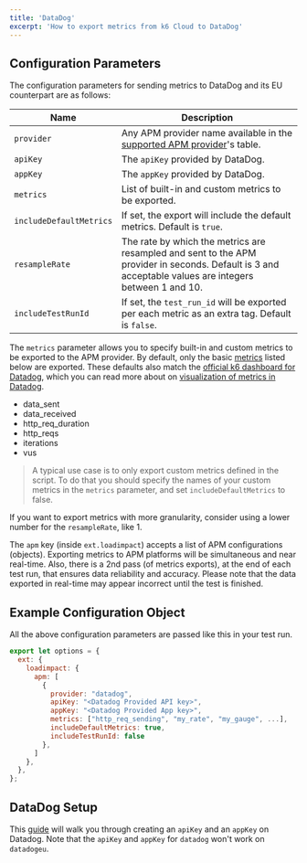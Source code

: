 ```yaml
---
title: 'DataDog'
excerpt: 'How to export metrics from k6 Cloud to DataDog'
---
```


## Configuration Parameters

The configuration parameters for sending metrics to DataDog and its EU counterpart are as follows:

| Name                    | Description                                                                                                                                            |
| ----------------------- | ------------------------------------------------------------------------------------------------------------------------------------------------------ |
| `provider`              | Any APM provider name available in the [supported APM provider](/cloud/integrations/cloud-apm#supported-apm-providers)'s table.                        |
| `apiKey`                | The `apiKey` provided by DataDog.                                                                                                                      |
| `appKey`                | The `appKey` provided by DataDog.                                                                                                                      |
| `metrics`               | List of built-in and custom metrics to be exported.                                                                                                    |
| `includeDefaultMetrics` | If set, the export will include the default metrics. Default is `true`.                                                                                |
| `resampleRate`          | The rate by which the metrics are resampled and sent to the APM provider in seconds. Default is 3 and acceptable values are integers between 1 and 10. |
| `includeTestRunId`      | If set, the `test_run_id` will be exported per each metric as an extra tag. Default is `false`.                                                        |


The `metrics` parameter allows you to specify built-in and custom metrics to be exported to the APM provider. By default, only the basic [metrics](/using-k6/metrics) listed below are exported. These defaults also match the [official k6 dashboard for Datadog](https://docs.datadoghq.com/integrations/k6/), which you can read more about on [visualization of metrics in Datadog](/results-visualization/datadog#visualize-in-datadog).

- data_sent
- data_received
- http_req_duration
- http_reqs
- iterations
- vus

> A typical use case is to only export custom metrics defined in the script. To do that you should specify the names of your custom metrics in the `metrics` parameter, and set `includeDefaultMetrics` to false.

If you want to export metrics with more granularity, consider using a lower number for the `resampleRate`, like 1.

The `apm` key (inside `ext.loadimpact`) accepts a list of APM configurations (objects). Exporting metrics to APM platforms will be simultaneous and near real-time. Also, there is a 2nd pass (of metrics exports), at the end of each test run, that ensures data reliability and accuracy. Please note that the data exported in real-time may appear incorrect until the test is finished.

## Example Configuration Object

All the above configuration parameters are passed like this in your test run.

```javascript
export let options = {
  ext: {
    loadimpact: {
      apm: [
        {
          provider: "datadog",
          apiKey: "<Datadog Provided API key>",
          appKey: "<Datadog Provided App key>",
          metrics: ["http_req_sending", "my_rate", "my_gauge", ...],
          includeDefaultMetrics: true,
          includeTestRunId: false
        },
      ]
    },
  },
};
```

## DataDog Setup

This [guide](https://docs.datadoghq.com/account_management/api-app-keys/) will walk you through creating an `apiKey` and an `appKey` on Datadog. Note that the `apiKey` and `appKey` for `datadog` won't work on `datadogeu`.
